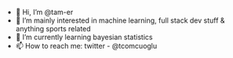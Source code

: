 - 👋 Hi, I’m @tam-er
- 👀 I’m mainly interested in machine learning, full stack dev stuff & anything sports related
- 🌱 I’m currently learning bayesian statistics
- 📫 How to reach me: twitter - @tcomcuoglu

<!---
tam-er/tam-er is a ✨ special ✨ repository because its `README.md` (this file) appears on your GitHub profile.
You can click the Preview link to take a look at your changes.
- 📕 I'm currently working on [westicky.io](https://westicky.io) - a smart task manager utilizing GPT3

- 💞️ I’m looking to collaborate on fun mini side projects
--->
